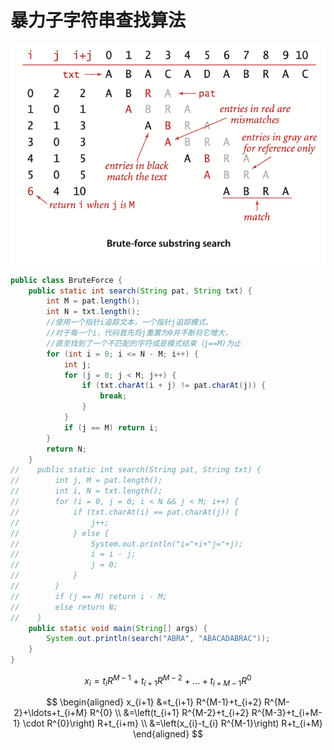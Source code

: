 # 暴力子字符串查找算法

![image-20200202234847940](../../.gitbook/assets/image-20200202234847940.png)

```java
public class BruteForce {
    public static int search(String pat, String txt) {
        int M = pat.length();
        int N = txt.length();
        //使用一个指针i追踪文本，一个指针j追踪模式。
        //对于每一个i，代码首先将j重置为0并不断将它增大，
        //直至找到了一个不匹配的字符或是模式结束（j==M)为止
        for (int i = 0; i <= N - M; i++) {
            int j;
            for (j = 0; j < M; j++) {
                if (txt.charAt(i + j) != pat.charAt(j)) {
                    break;
                }
            }
            if (j == M) return i;
        }
        return N;
    }
//    public static int search(String pat, String txt) {
//        int j, M = pat.length();
//        int i, N = txt.length();
//        for (i = 0, j = 0; i < N && j < M; i++) {
//            if (txt.charAt(i) == pat.charAt(j)) {
//                j++;
//            } else {
//                System.out.println("i="+i+"j="+j);
//                i = i - j;
//                j = 0;
//            }
//        }
//        if (j == M) return i - M;
//        else return N;
//    }
    public static void main(String[] args) {
        System.out.println(search("ABRA", "ABACADABRAC"));
    }
}
```

$$
x_{i}=t_{i} R^{M-1}+t_{i+1} R^{M-2}+\ldots+t_{i+M-1} R^{0}
$$

$$
\begin{aligned} x_{i+1} &=t_{i+1} R^{M-1}+t_{i+2} R^{M-2}+\ldots+t_{i+M} R^{0} \\ &=\left(t_{i+1} R^{M-2}+t_{i+2} R^{M-3}+t_{i+M-1} \cdot R^{0}\right) R+t_{i+m} \\ &=\left(x_{i}-t_{i} R^{M-1}\right) R+t_{i+M} \end{aligned}
$$

